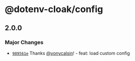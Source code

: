 # @dotenv-cloak/config

## 2.0.0

### Major Changes

- [`989561e`](https://github.com/yonycalsin/dotenv-cloak/commit/989561e0f785330e55ec9ae38553fd5498398d9d) Thanks [@yonycalsin](https://github.com/yonycalsin)! - feat: load custom config
